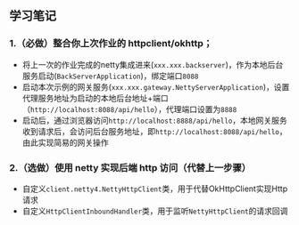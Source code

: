 ## 学习笔记
### 1.（必做）整合你上次作业的 httpclient/okhttp；
 - 将上一次的作业完成的netty集成进来(```xxx.xxx.backserver```)，作为本地后台服务启动(```BackServerApplication```)，绑定端口```8088```
 - 启动本次示例的网关服务(```xxx.xxx.gateway.NettyServerApplication```)，设置代理服务地址为启动的本地后台地址+端口（```http://localhost:8088/api/hello```），代理端口设置为```8888```
 - 启动后，通过浏览器访问```http://localhost:8888/api/hello```，本地网关服务收到请求后，会访问后台服务地址，即```http://localhost:8088/api/hello```，由此实现简易的网关操作
 
### 2.（选做）使用 netty 实现后端 http 访问（代替上一步骤）
 - 自定义```client.netty4.NettyHttpClient```类，用于代替OkHttpClient实现Http请求
 - 自定义```HttpClientInboundHandler```类，用于监听```NettyHttpClient```的请求回调
